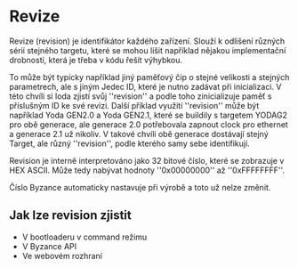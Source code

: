 # Revize

Revize \(revision\) je identifikátor každého zařízení. Slouží k odlišení různých sérií stejného targetu, které se mohou lišit například nějakou implementační drobností, která je třeba v kódu řešit výhybkou.

To může být typicky například jiný paměťový čip o stejné velikosti a stejných parametrech, ale s jiným Jedec ID, které je nutno zadávat při inicializaci. V této chvíli si Ioda zjistí svůj ''revision'' a podle toho zinicializuje paměť s příslušným ID ke své revizi. Další příklad využití ''revision'' může být například Yoda GEN2.0 a Yoda GEN2.1, které se buildily s targetem YODAG2 pro obě generace, ale generace 2.0 potřebovala zapnout clock pro ethernet a generace 2.1 už nikoliv. V takové chvíli obě generace dostávají stejný Target, ale různý ''revision'', podle kterého samy sebe identifikují.

Revision je interně interpretováno jako 32 bitové číslo, které se zobrazuje v HEX ASCII. Může tedy nabývat hodnoty ''0x00000000'' až ''0xFFFFFFFF''.

Číslo Byzance automaticky nastavuje při výrobě a toto už nelze změnit.

## Jak lze revision zjistit

* V bootloaderu v command režimu
* V Byzance API
* Ve webovém rozhraní

